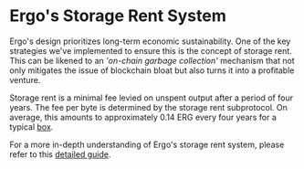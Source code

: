 # Ergo's Storage Rent System

Ergo's design prioritizes long-term economic sustainability. One of the key strategies we've implemented to ensure this is the concept of storage rent. This can be likened to an *'on-chain garbage collection'* mechanism that not only mitigates the issue of blockchain bloat but also turns it into a profitable venture.

Storage rent is a minimal fee levied on unspent output after a period of four years. The fee per byte is determined by the storage rent subprotocol. On average, this amounts to approximately 0.14 ERG every four years for a typical [box](box.md).

For a more in-depth understanding of Ergo's storage rent system, please refer to this [detailed guide](rent.md).

